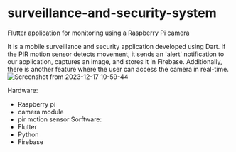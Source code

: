 # surveillance-and-security-system
Flutter application for monitoring using a Raspberry Pi camera

It is a mobile surveillance and security application developed using Dart.
If the PIR motion sensor detects movement, it sends an 'alert' notification to our application, captures an image, and stores it in Firebase. 
Additionally, there is another feature where the user can access the camera in real-time.
![Screenshot from 2023-12-17 10-59-44](https://github.com/hadilaff/surveillance-and-security-system/assets/58861613/b45eb378-843a-41ea-815d-795954ab65ac)




Hardware:
- Raspberry pi
- camera module
- pir motion sensor
Sorftware:
- Flutter
- Python
- Firebase
